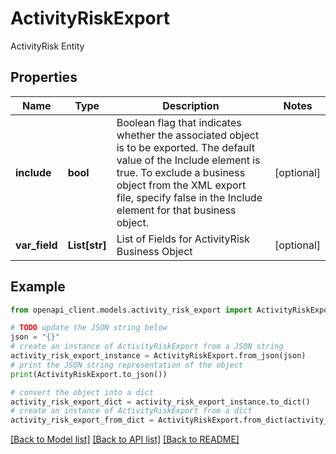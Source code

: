 # ActivityRiskExport

ActivityRisk Entity

## Properties

Name | Type | Description | Notes
------------ | ------------- | ------------- | -------------
**include** | **bool** | Boolean flag that indicates whether the associated object is to be exported. The default value of the Include element is true. To exclude a business object from the XML export file, specify false in the Include element for that business object. | [optional] 
**var_field** | **List[str]** | List of Fields for ActivityRisk Business Object | [optional] 

## Example

```python
from openapi_client.models.activity_risk_export import ActivityRiskExport

# TODO update the JSON string below
json = "{}"
# create an instance of ActivityRiskExport from a JSON string
activity_risk_export_instance = ActivityRiskExport.from_json(json)
# print the JSON string representation of the object
print(ActivityRiskExport.to_json())

# convert the object into a dict
activity_risk_export_dict = activity_risk_export_instance.to_dict()
# create an instance of ActivityRiskExport from a dict
activity_risk_export_from_dict = ActivityRiskExport.from_dict(activity_risk_export_dict)
```
[[Back to Model list]](../README.md#documentation-for-models) [[Back to API list]](../README.md#documentation-for-api-endpoints) [[Back to README]](../README.md)


